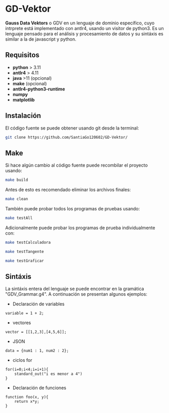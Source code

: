 # GD-Vektor

**Gauss Data Vektors** o GDV en un lenguaje de dominio específico, cuyo intrprete está implementado con antlr4, usando un visitor de python3.
Es un lenguaje pensado para el análisis y procesamiento de datos y su sintáxis es similar a la de javascript y python.

## **Requisitos**
* **python** > 3.11
* **antlr4** > 4.11
* **java** >11 (opcional)
* **make** (opcional)
* **antlr4-python3-runtime**
* **numpy**
* **matplotlib**

## **Instalación**
El código fuente se puede obtener usando git desde la terminal:
```bash
git clone https://github.com/SantiaGo120602/GD-Vektor/
```

## **Make**
Si hace algún cambio al código fuente puede recombilar el proyecto usando:
```bash
make build
```
Antes de esto es recomendado eliminar los archivos finales:
```bash
make clean
```
También puede probar todos los programas de pruebas usando:
```bash
make testAll
```
Adicionalmente puede probar los programas de prueba individualmente con:
```bash
make testCalculadora

make testTangente

make testGraficar
```

## **Sintáxis**
La sintáxis entera del lenguaje se puede encontrar en la gramática "GDV_Grammar.g4". A continuación se presentan algunos ejemplos:

* Declaración de variables
```
variable = 1 + 2;
```

* vectores
```
vector = [[1,2,3],[4,5,6]];
```

* JSON
```
data = {num1 : 1, num2 : 2};
```

* ciclos for
```
for(i=0;i<4;i=i+1){
    standard_out("i es menor a 4")    
}
```

* Declaración de funciones
```
function foo(x, y){
    return x*y;
}
```
